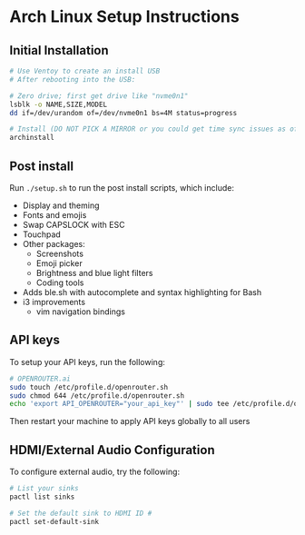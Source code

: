 # Arch Linux Setup Instructions

## Initial Installation

```sh
# Use Ventoy to create an install USB
# After rebooting into the USB:

# Zero drive; first get drive like "nvme0n1"
lsblk -o NAME,SIZE,MODEL
dd if=/dev/urandom of=/dev/nvme0n1 bs=4M status=progress

# Install (DO NOT PICK A MIRROR or you could get time sync issues as of 250317)
archinstall
```

## Post install
Run `./setup.sh` to run the post install scripts, which include:
- Display and theming
- Fonts and emojis
- Swap CAPSLOCK with ESC
- Touchpad
- Other packages:
  - Screenshots
  - Emoji picker
  - Brightness and blue light filters
  - Coding tools
- Adds ble.sh with autocomplete and syntax highlighting for Bash
- i3 improvements
  - vim navigation bindings

## API keys
To setup your API keys, run the following:

```bash
# OPENROUTER.ai
sudo touch /etc/profile.d/openrouter.sh
sudo chmod 644 /etc/profile.d/openrouter.sh
echo 'export API_OPENROUTER="your_api_key"' | sudo tee /etc/profile.d/openrouter.sh > /dev/null 
```

Then restart your machine to apply API keys globally to all users

## HDMI/External Audio Configuration
To configure external audio, try the following:

```sh
# List your sinks
pactl list sinks

# Set the default sink to HDMI ID #
pactl set-default-sink 
```
